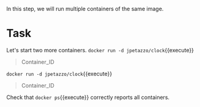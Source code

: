 In this step, we will run multiple containers of the same image.

# Task 
Let's start two more containers.
`docker run -d jpetazzo/clock`{{execute}}
> Container_ID

`docker run -d jpetazzo/clock`{{execute}}
> Container_ID

Check that `docker ps`{{execute}} correctly reports all containers.